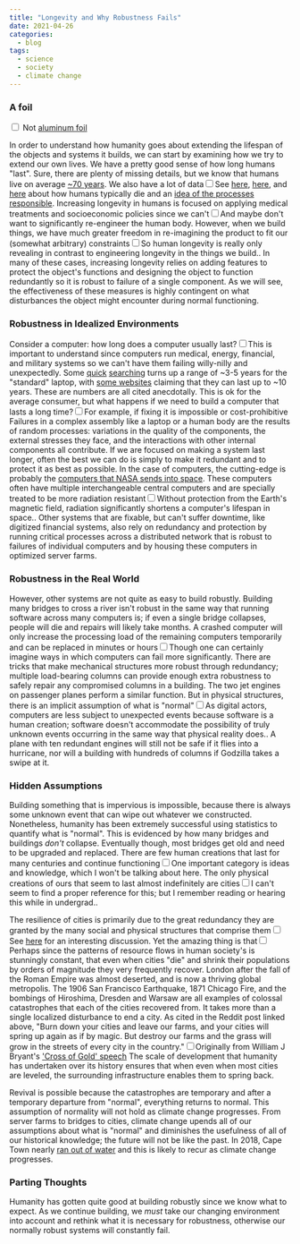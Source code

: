 ```yaml
---
title: "Longevity and Why Robustness Fails"
date: 2021-04-26
categories:
  - blog
tags:
  - science
  - society
  - climate change
---
```


### A foil
<label for=zero class='margin-toggle'></label><input type='checkbox' id=zero class='margin-toggle'/><span class='marginnote'> Not [aluminum foil](https://en.wikipedia.org/wiki/Foil_(narrative)) </span>

In order to understand how humanity goes about extending the lifespan of the objects and systems it builds, we can start by examining how we try to extend our own lives. We have a pretty good sense of how long humans \"last\". Sure, there are plenty of missing details, but we know that humans live on average [~70 years](https://ourworldindata.org/life-expectancy). We also have a lot of data<label for=one class='margin-toggle sidenote-number'></label><input type='checkbox' id=one class='margin-toggle'/><span class='sidenote'>See [here](https://mortality.org/), [here](https://www.who.int/data/gho/data/themes/mortality-and-global-health-estimates), and [here](https://www.cdc.gov/nchs/nvss/mortality_tables.htm)</span>
about how humans typically die and an [idea of the processes responsible](https://www.ldeming.com/longevityfaq/). Increasing longevity in humans is focused on applying medical treatments and socioeconomic policies since we can\'t<label for=two class='margin-toggle sidenote-number'></label><input type='checkbox' id=two class='margin-toggle'/><span class='sidenote'>And maybe don\'t want to</span> significantly re-engineer the human body. However, when we build things, we have much greater freedom in re-imagining the product to fit our (somewhat arbitrary) constraints<label for=three class='margin-toggle sidenote-number'></label><input type='checkbox' id=three class='margin-toggle'/><span class='sidenote'>So human longevity is really only revealing in contrast to engineering longevity in the things we build.</span>. In many of these cases, increasing longevity relies on adding features to protect the object\'s functions and designing the object to function redundantly so it is robust to failure of a single component. As we will see, the effectiveness of these measures is highly contingent on what disturbances the object might encounter during normal functioning.

### Robustness in Idealized Environments

Consider a computer: how long does a computer usually last?<label for=four class='margin-toggle sidenote-number'></label><input type='checkbox' id=four class='margin-toggle'/><span class='sidenote'>This is important to understand since computers run medical, energy, financial, and military systems so we can\'t have them failing willy-nilly and unexpectedly.</span> Some [quick](https://www.minitool.com/backup-tips/how-long-do-laptops-last.html) [searching](https://technicalexplore.com/how-long-do-laptops-last/) turns up a range of ~3-5 years for the \"standard\" laptop, with [some websites](https://dfarq.homeip.net/how-long-do-laptops-last/) claiming that they can last up to ~10 years. These are numbers are all cited anecdotally. This is ok for the average consumer, but what happens if we need to build a computer that lasts a long time?<label for=five class='margin-toggle sidenote-number'></label><input type='checkbox' id=five class='margin-toggle'/><span class='sidenote'>For example, if fixing it is impossible or cost-prohibitive</span> Failures in a complex assembly like a laptop or a human body are the results of random processes: variations in the quality of the components, the external stresses they face, and the interactions with other internal components all contribute. If we are focused on making a system last longer, often the best we can do is simply to make it redundant and to protect it as best as possible. In the case of computers, the cutting-edge is probably the [computers that NASA sends into space](https://mars.nasa.gov/mars2020/spacecraft/rover/brains/). These computers often have multiple interchangeable central computers and are specially treated to be more radiation resistant<label for=six class='margin-toggle sidenote-number'></label><input type='checkbox' id=six class='margin-toggle'/><span class='sidenote'>Without protection from the Earth's magnetic field, radiation significantly shortens a computer\'s lifespan in space.</span>. Other systems that are fixable, but can\'t suffer downtime, like digitized financial systems, also rely on redundancy and protection by running critical processes across a distributed network that is robust to failures of individual computers and by housing these computers in optimized server farms.

### Robustness in the Real World

However, other systems are not quite as easy to build robustly. Building many bridges to cross a river isn\'t robust in the same way that running software across many computers is; if even a single bridge collapses, people will die and repairs will likely take months. A crashed computer will only increase the processing load of the remaining computers temporarily and can be replaced in minutes or hours<label for=seven class='margin-toggle sidenote-number'></label><input type='checkbox' id=seven class='margin-toggle'/><span class='sidenote'>Though one can certainly imagine ways in which computers can fail more significantly</span>. There are tricks that make mechanical structures more robust through redundancy; multiple load-bearing columns can provide enough extra robustness to safely repair any compromised columns in a building. The two jet engines on passenger planes perform a similar function. But in physical structures, there is an implicit assumption of what is \"normal\"<label for=eight class='margin-toggle sidenote-number'></label><input type='checkbox' id=eight class='margin-toggle'/><span class='sidenote'>As digital actors, computers are less subject to unexpected events because software is a human creation; software doesn't accommodate the possibility of truly unknown events occurring in the same way that physical reality does.</span>. A plane with ten redundant engines will still not be safe if it flies into a hurricane, nor will a building with hundreds of columns if Godzilla takes a swipe at it.

### Hidden Assumptions

Building something that is impervious is impossible, because there is always some unknown event that can wipe out whatever we constructed. Nonetheless, humanity has been extremely successful using statistics to quantify what is \"normal\". This is evidenced by how many bridges and buildings _don\'t_ collapse. Eventually though, most bridges get old and need to be upgraded and replaced. There are few human creations that last for many centuries and continue functioning<label for=nine class='margin-toggle sidenote-number'></label><input type='checkbox' id=nine class='margin-toggle'/><span class='sidenote'>One important category is ideas and knowledge, which I won\'t be talking about here</span>. The only physical creations of ours that seem to last almost indefinitely are cities<label for=ten class='margin-toggle sidenote-number'></label><input type='checkbox' id=ten class='margin-toggle'/><span class='sidenote'>I can\'t seem to find a proper reference for this; but I remember reading or hearing this while in undergrad.</span>.

The resilience of cities is primarily due to the great redundancy they are granted by the many social and physical structures that comprise them<label for=eleven class='margin-toggle sidenote-number'></label><input type='checkbox' id=eleven class='margin-toggle'/><span class='sidenote'>See [here](https://www.reddit.com/r/AskHistorians/comments/7y7d0k/how_do_cities_die/) for an interesting discussion</span>. Yet the amazing thing is that<label for=twelve class='margin-toggle sidenote-number'></label><input type='checkbox' id=twelve class='margin-toggle'/><span class='sidenote'>Perhaps since the patterns of resource flows in human society\'s is stunningly constant</span>, that even when cities \"die\" and shrink their populations by orders of magnitude they very frequently recover. London after the fall of the Roman Empire was almost deserted, and is now a thriving global metropolis. The 1906 San Francisco Earthquake, 1871 Chicago Fire, and the bombings of Hiroshima, Dresden and Warsaw are all examples of colossal catastrophes that each of the cities recovered from. It takes more than a single localized disturbance to end a city. As cited in the Reddit post linked above, \"Burn down your cities and leave our farms, and your cities will spring up again as if by magic. But destroy our farms and the grass will grow in the streets of every city in the country.\"<label for=thirteen class='margin-toggle sidenote-number'></label><input type='checkbox' id=thirteen class='margin-toggle'/><span class='sidenote'>Originally from William J Bryant\'s [\'Cross of Gold\' speech](http://historymatters.gmu.edu/d/5354/)</span> The scale of development that humanity has undertaken over its history ensures that when even when most cities are leveled, the surrounding infrastructure enables them to spring back.

Revival is possible because the catastrophes are temporary and after a temporary departure from \"normal\", everything returns to normal. This assumption of normality will not hold as climate change progresses. From server farms to bridges to cities, climate change upends all of our assumptions about what is \"normal\" and diminishes the usefulness of all of our historical knowledge; the future will not be like the past. In 2018, Cape Town nearly [ran out of water](http://www.capetowndrought.com/) and this is likely to recur as climate change progresses.

### Parting Thoughts

Humanity has gotten quite good at building robustly since we know what to expect. As we continue building, we _must_ take our changing environment into account and rethink what it is necessary for robustness, otherwise our normally robust systems will constantly fail.
